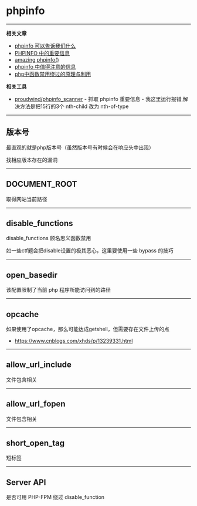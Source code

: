 # phpinfo

---

**相关文章**
- [phpinfo 可以告诉我们什么](http://zeroyu.xyz/2018/11/13/what-phpinfo-can-tell-we/)
- [PHPINFO 中的重要信息](https://www.k0rz3n.com/2019/02/12/PHPINFO%20%E4%B8%AD%E7%9A%84%E9%87%8D%E8%A6%81%E4%BF%A1%E6%81%AF/)
- [amazing phpinfo() ](https://skysec.top/2018/04/04/amazing-phpinfo/)
- [phpinfo 中值得注意的信息](https://seaii-blog.com/index.php/2017/10/25/73.html)
- [php中函数禁用绕过的原理与利用](https://mp.weixin.qq.com/s/_L379eq0kufu3CCHN1DdkA)

**相关工具**
- [proudwind/phpinfo_scanner](https://github.com/proudwind/phpinfo_scanner) - 抓取 phpinfo 重要信息 - 我这里运行报错,解决方法是把15行的3个 nth-child 改为 nth-of-type

---

## 版本号

最直观的就是php版本号（虽然版本号有时候会在响应头中出现）

找相应版本存在的漏洞

---

## DOCUMENT_ROOT

取得网站当前路径

---

## disable_functions

disable_functions 顾名思义函数禁用

如一些ctf题会把disable设置的极其恶心，这里要使用一些 bypass 的技巧

---

## open_basedir

该配置限制了当前 php 程序所能访问到的路径

---

## opcache

如果使用了opcache，那么可能达成getshell，但需要存在文件上传的点
- https://www.cnblogs.com/xhds/p/13239331.html

---

## allow_url_include

文件包含相关

---

## allow_url_fopen

文件包含相关

---

## short_open_tag

短标签

---

## Server API

是否可用 PHP-FPM 绕过 disable_function
